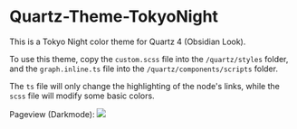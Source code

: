 # Quartz-Theme-TokyoNight

This is a Tokyo Night color theme for Quartz 4 (Obsidian Look).

To use this theme, copy the `custom.scss` file into the `/quartz/styles` folder, and the `graph.inline.ts` file into the `/quartz/components/scripts` folder.

The `ts` file will only change the highlighting of the node's links, while the `scss` file will modify some basic colors.


Pageview (Darkmode):
<img src="https://github.com/nutusSar/Quartz-Theme-TokyoNight/edit/main/ShowcaseImages/Darkmode1.png">
